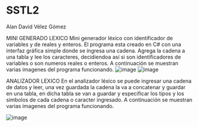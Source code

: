# SSTL2
Alan David Vélez Gómez

MINI GENERADO LEXICO
Mini generador léxico con identificador de variables y de reales y enteros. El programa esta creado en C# con una interfaz gráfica simple donde se ingresa una cadena.
Agrega la cadena a una tabla y lee los caracteres, decidiendoa así si son identificadores de variables o son numeros reales o enteros.
A continuación se muestran varias imagenes del programa funcionando.
![image](https://user-images.githubusercontent.com/109251704/213952583-3f338232-d726-448e-ab0e-2526aa944566.png)
![image](https://user-images.githubusercontent.com/109251704/213954706-0fabdbd5-bf95-4fd7-94e2-cf194dcdd0c6.png)



ANALIZADOR LEXICO
En el analizador léxico se puede ingresar una cadena de datos y leer, una vez guardada la cadena la va a concatenar y guardar en una tabla, en dicha tabla se van a guardar y especificar los tipos y los simbolos de cada cadena o caracter ingresado.
A continuación se muestran varias imagenes del programa funcionando.

![image](https://user-images.githubusercontent.com/109251704/213955119-829254ce-e652-4a57-9bdb-c898b5c9579f.png)

